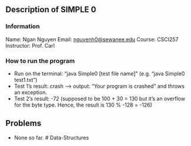 ## Description of SIMPLE 0

### Information
Name: Ngan Nguyen
Email: nguyenh0@sewanee.edu 
Course: CSCI257
Instructor: Prof. Carl

### How to run the program
- Run on the terminal: “java Simple0 [test  file name]” (e.g. “java Simple0 test1.txt”)
- Test 1’s result: crash —> output: “Your program is crashed” and throws an exception. 
- Test 2’s result: -72 (supposed to be 100 + 30 = 130 but it’s an overflow for the byte type. Hence, the result is 130 % -128 = -126)

## Problems
- None so far. # Data-Structures

